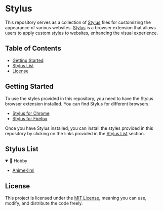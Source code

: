 # Stylus

This repository serves as a collection of [Stylus](https://chromewebstore.google.com/detail/stylus/clngdbkpkpeebahjckkjfobafhncgmne) files for customizing the appearance of various websites. [Stylus](https://chromewebstore.google.com/detail/stylus/clngdbkpkpeebahjckkjfobafhncgmne) is a browser extension that allows users to apply custom styles to websites, enhancing the visual experience.

## Table of Contents

- [Getting Started](#getting-started)
- [Stylus List](#stylus-list)
- [License](#license)

## Getting Started

To use the styles provided in this repository, you need to have the Stylus browser extension installed. You can find Stylus for different browsers:

- [Stylus for Chrome](https://chrome.google.com/webstore/detail/stylus/clngdbkpkpeebahjckkjfobafhncgmne)
- [Stylus for Firefox](https://addons.mozilla.org/en-US/firefox/addon/styl-us/)

Once you have Stylus installed, you can install the styles provided in this repository by clicking on the links provided in the [Stylus List](#stylus-list) section.

## Stylus List

<details open>
<summary>🌈 Hobby</summary>

- [AnimeKimi](https://github.com/Onyx-Innovators/Stylus/tree/main/AnimeKimi)

</details>

## License

This project is licensed under the [MIT License](LICENSE), meaning you can use, modify, and distribute the code freely.
